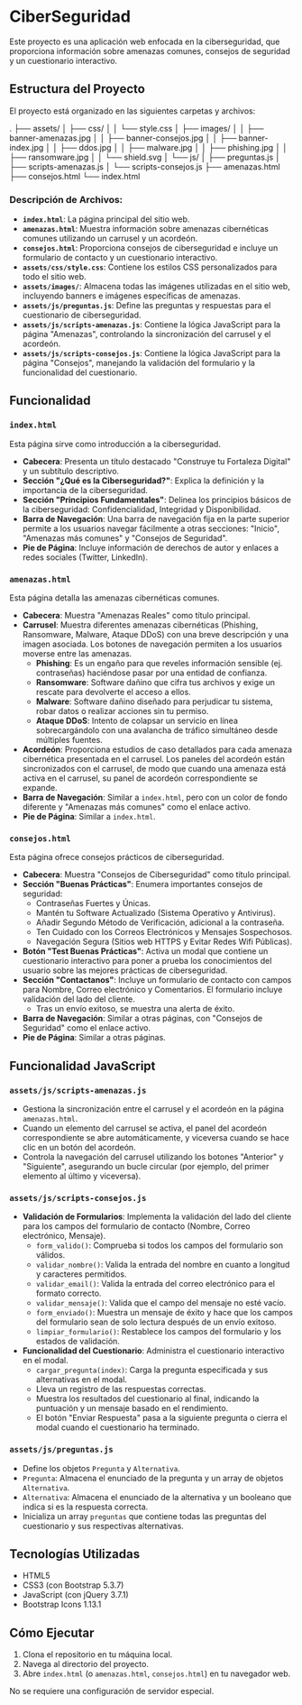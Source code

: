 # CiberSeguridad

Este proyecto es una aplicación web enfocada en la ciberseguridad, que proporciona información sobre amenazas comunes, consejos de seguridad y un cuestionario interactivo.

## Estructura del Proyecto

El proyecto está organizado en las siguientes carpetas y archivos:

.
├── assets/
│   ├── css/
│   │   └── style.css
│   ├── images/
│   │   ├── banner-amenazas.jpg
│   │   ├── banner-consejos.jpg
│   │   ├── banner-index.jpg
│   │   ├── ddos.jpg
│   │   ├── malware.jpg
│   │   ├── phishing.jpg
│   │   ├── ransomware.jpg
│   │   └── shield.svg
│   └── js/
│       ├── preguntas.js
│       ├── scripts-amenazas.js
│       └── scripts-consejos.js
├── amenazas.html
├── consejos.html
└── index.html


### Descripción de Archivos:

* **`index.html`**: La página principal del sitio web.
* **`amenazas.html`**: Muestra información sobre amenazas cibernéticas comunes utilizando un carrusel y un acordeón.
* **`consejos.html`**: Proporciona consejos de ciberseguridad e incluye un formulario de contacto y un cuestionario interactivo.
* **`assets/css/style.css`**: Contiene los estilos CSS personalizados para todo el sitio web.
* **`assets/images/`**: Almacena todas las imágenes utilizadas en el sitio web, incluyendo banners e imágenes específicas de amenazas.
* **`assets/js/preguntas.js`**: Define las preguntas y respuestas para el cuestionario de ciberseguridad.
* **`assets/js/scripts-amenazas.js`**: Contiene la lógica JavaScript para la página "Amenazas", controlando la sincronización del carrusel y el acordeón.
* **`assets/js/scripts-consejos.js`**: Contiene la lógica JavaScript para la página "Consejos", manejando la validación del formulario y la funcionalidad del cuestionario.

## Funcionalidad

### `index.html`

Esta página sirve como introducción a la ciberseguridad.
* **Cabecera**: Presenta un título destacado "Construye tu Fortaleza Digital" y un subtítulo descriptivo.
* **Sección "¿Qué es la Ciberseguridad?"**: Explica la definición y la importancia de la ciberseguridad.
* **Sección "Principios Fundamentales"**: Delinea los principios básicos de la ciberseguridad: Confidencialidad, Integridad y Disponibilidad.
* **Barra de Navegación**: Una barra de navegación fija en la parte superior permite a los usuarios navegar fácilmente a otras secciones: "Inicio", "Amenazas más comunes" y "Consejos de Seguridad".
* **Pie de Página**: Incluye información de derechos de autor y enlaces a redes sociales (Twitter, LinkedIn).

### `amenazas.html`

Esta página detalla las amenazas cibernéticas comunes.
* **Cabecera**: Muestra "Amenazas Reales" como título principal.
* **Carrusel**: Muestra diferentes amenazas cibernéticas (Phishing, Ransomware, Malware, Ataque DDoS) con una breve descripción y una imagen asociada. Los botones de navegación permiten a los usuarios moverse entre las amenazas.
    * **Phishing**: Es un engaño para que reveles información sensible (ej. contraseñas) haciéndose pasar por una entidad de confianza.
    * **Ransomware**: Software dañino que cifra tus archivos y exige un rescate para devolverte el acceso a ellos.
    * **Malware**: Software dañino diseñado para perjudicar tu sistema, robar datos o realizar acciones sin tu permiso.
    * **Ataque DDoS**: Intento de colapsar un servicio en línea sobrecargándolo con una avalancha de tráfico simultáneo desde múltiples fuentes.
* **Acordeón**: Proporciona estudios de caso detallados para cada amenaza cibernética presentada en el carrusel. Los paneles del acordeón están sincronizados con el carrusel, de modo que cuando una amenaza está activa en el carrusel, su panel de acordeón correspondiente se expande.
* **Barra de Navegación**: Similar a `index.html`, pero con un color de fondo diferente y "Amenazas más comunes" como el enlace activo.
* **Pie de Página**: Similar a `index.html`.

### `consejos.html`

Esta página ofrece consejos prácticos de ciberseguridad.
* **Cabecera**: Muestra "Consejos de Ciberseguridad" como título principal.
* **Sección "Buenas Prácticas"**: Enumera importantes consejos de seguridad:
    * Contraseñas Fuertes y Únicas.
    * Mantén tu Software Actualizado (Sistema Operativo y Antivirus).
    * Añadir Segundo Método de Verificación, adicional a la contraseña.
    * Ten Cuidado con los Correos Electrónicos y Mensajes Sospechosos.
    * Navegación Segura (Sitios web HTTPS y Evitar Redes Wifi Públicas).
* **Botón "Test Buenas Prácticas"**: Activa un modal que contiene un cuestionario interactivo para poner a prueba los conocimientos del usuario sobre las mejores prácticas de ciberseguridad.
* **Sección "Contactanos"**: Incluye un formulario de contacto con campos para Nombre, Correo electrónico y Comentarios. El formulario incluye validación del lado del cliente.
    * Tras un envío exitoso, se muestra una alerta de éxito.
* **Barra de Navegación**: Similar a otras páginas, con "Consejos de Seguridad" como el enlace activo.
* **Pie de Página**: Similar a otras páginas.

## Funcionalidad JavaScript

### `assets/js/scripts-amenazas.js`

* Gestiona la sincronización entre el carrusel y el acordeón en la página `amenazas.html`.
* Cuando un elemento del carrusel se activa, el panel del acordeón correspondiente se abre automáticamente, y viceversa cuando se hace clic en un botón del acordeón.
* Controla la navegación del carrusel utilizando los botones "Anterior" y "Siguiente", asegurando un bucle circular (por ejemplo, del primer elemento al último y viceversa).

### `assets/js/scripts-consejos.js`

* **Validación de Formularios**: Implementa la validación del lado del cliente para los campos del formulario de contacto (Nombre, Correo electrónico, Mensaje).
    * `form_valido()`: Comprueba si todos los campos del formulario son válidos.
    * `validar_nombre()`: Valida la entrada del nombre en cuanto a longitud y caracteres permitidos.
    * `validar_email()`: Valida la entrada del correo electrónico para el formato correcto.
    * `validar_mensaje()`: Valida que el campo del mensaje no esté vacío.
    * `form_enviado()`: Muestra un mensaje de éxito y hace que los campos del formulario sean de solo lectura después de un envío exitoso.
    * `limpiar_formulario()`: Restablece los campos del formulario y los estados de validación.
* **Funcionalidad del Cuestionario**: Administra el cuestionario interactivo en el modal.
    * `cargar_pregunta(index)`: Carga la pregunta especificada y sus alternativas en el modal.
    * Lleva un registro de las respuestas correctas.
    * Muestra los resultados del cuestionario al final, indicando la puntuación y un mensaje basado en el rendimiento.
    * El botón "Enviar Respuesta" pasa a la siguiente pregunta o cierra el modal cuando el cuestionario ha terminado.

### `assets/js/preguntas.js`

* Define los objetos `Pregunta` y `Alternativa`.
* `Pregunta`: Almacena el enunciado de la pregunta y un array de objetos `Alternativa`.
* `Alternativa`: Almacena el enunciado de la alternativa y un booleano que indica si es la respuesta correcta.
* Inicializa un array `preguntas` que contiene todas las preguntas del cuestionario y sus respectivas alternativas.

## Tecnologías Utilizadas

* HTML5
* CSS3 (con Bootstrap 5.3.7)
* JavaScript (con jQuery 3.7.1)
* Bootstrap Icons 1.13.1

## Cómo Ejecutar

1.  Clona el repositorio en tu máquina local.
2.  Navega al directorio del proyecto.
3.  Abre `index.html` (o `amenazas.html`, `consejos.html`) en tu navegador web.

No se requiere una configuración de servidor especial.